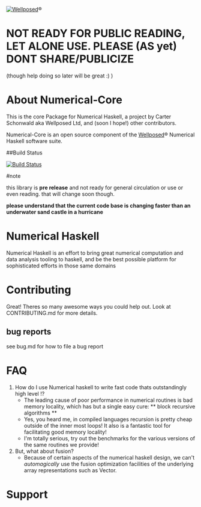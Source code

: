 [![Wellposed](http://www.wellposed.com/mini.png)](http://www.wellposed.com)® 

# NOT READY FOR PUBLIC READING, LET ALONE USE. PLEASE (AS yet) DONT SHARE/PUBLICIZE
(though help doing so later will be great :) ) 

# About  Numerical-Core
This is the core Package for Numerical Haskell, a project by Carter Schonwald aka
Wellposed Ltd, and (soon I hope!) other contributors.

Numerical-Core is an open source component of the [Wellposed](http://www.wellposed.com)® Numerical Haskell software suite. 

##Build Status

[![Build Status](https://secure.travis-ci.org/wellposed/numerical-core.png?branch=master)](http://travis-ci.org/wellposed/numerical-core)


#note 

this library is **pre release** and not ready for general circulation or use or even reading.
that will change soon though.

**please understand that the current code base is changing faster than an underwater sand castle in a hurricane**



# Numerical Haskell
Numerical Haskell is an effort to bring great numerical computation and data analysis
tooling to haskell, and be the best possible platform for sophisticated efforts in those same domains





# Contributing 
Great! Theres so many awesome ways you could help out. Look at CONTRIBUTING.md for more details.

## bug reports
see bug.md for how to file a bug report


# FAQ
1. How do I use Numerical haskell to write fast code thats outstandingly high level !?
    * The leading cause of poor performance in numerical routines is bad memory locality,
    which has but a single easy cure: ** block recursive algorithms **
    * Yes, you heard me, in compiled languages recursion is pretty cheap outside of the inner
    most loops! It also is a fantastic tool for facilitating good memory locality!
    * I'm totally serious, try out the benchmarks for the various versions of the same routines we
    provide!
2. But, what about fusion?   
    * Because of certain aspects of the numerical haskell design, we can't *automagically* use
    the fusion optimization facilities of the underlying array representations such as Vector.
    
# Support












